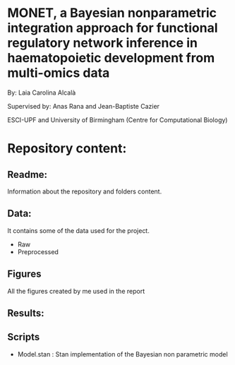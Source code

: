# MONET, a Bayesian nonparametric integration approach for functional regulatory network inference in haematopoietic development from multi-omics data
By: Laia Carolina Alcalà

Supervised by: Anas Rana and Jean-Baptiste Cazier

ESCI-UPF and University of Birmingham (Centre for Computational Biology)


# Repository content:
## Readme:
Information about the repository and folders content.

## Data:
It contains some of the data used for the project.
- Raw
- Preprocessed

## Figures
All the figures created by me used in the report

## Results:

## Scripts
- Model.stan : Stan implementation of the Bayesian non parametric model
